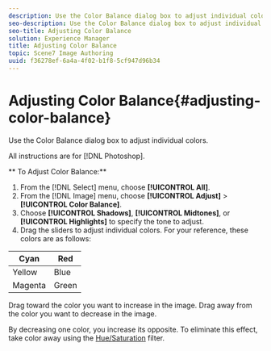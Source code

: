 ```yaml
---
description: Use the Color Balance dialog box to adjust individual colors.
seo-description: Use the Color Balance dialog box to adjust individual colors.
seo-title: Adjusting Color Balance
solution: Experience Manager
title: Adjusting Color Balance
topic: Scene7 Image Authoring
uuid: f36278ef-6a4a-4f02-b1f8-5cf947d96b34
---
```


# Adjusting Color Balance{#adjusting-color-balance}

Use the Color Balance dialog box to adjust individual colors.

All instructions are for [!DNL Photoshop].

** To Adjust Color Balance:** 

1. From the [!DNL Select] menu, choose **[!UICONTROL All]**.
1. From the [!DNL Image] menu, choose **[!UICONTROL Adjust]** > **[!UICONTROL Color Balance]**.
1. Choose **[!UICONTROL Shadows]**, **[!UICONTROL Midtones]**, or **[!UICONTROL Highlights]** to specify the tone to adjust.
1. Drag the sliders to adjust individual colors.
For your reference, these colors are as follows: 

|  Cyan  | Red  |
|---|---|
|  Yellow  | Blue  |
|  Magenta  | Green  |

Drag toward the color you want to increase in the image. Drag away from the color you want to decrease in the image.

By decreasing one color, you increase its opposite. To eliminate this effect, take color away using the [Hue/Saturation](../../c-vat-troubleshooting/r-vat-corr-color/t-vat-adj-hue-sat.md#task-55c27df0aa714eba88f75feaf45455fa) filter. 
